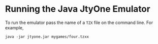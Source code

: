 # Running the Java JtyOne Emulator

To run the emulator pass the name of a `TZX` file on the command line. For example,
```
java -jar jtyone.jar mygames/four.tzxx
```
